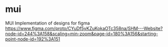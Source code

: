 # mui
MUI Implementation of designs for figma <br>
 https://www.figma.com/proto/CYuDf5yKZuKokaOTc358na/SHM---Website?node-id=244%3A158&scaling=min-zoom&page-id=180%3A156&starting-point-node-id=192%3A151
